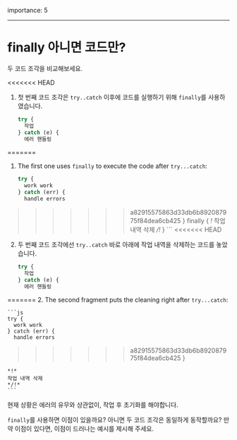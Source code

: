 importance: 5

---

# finally 아니면 코드만?

두 코드 조각을 비교해보세요.

<<<<<<< HEAD
1. 첫 번째 코드 조각은 `try..catch` 이후에 코드를 실행하기 위해 `finally`를 사용하였습니다.

    ```js
    try {
      작업
    } catch (e) {
      에러 핸들링
=======
1. The first one uses `finally` to execute the code after `try...catch`:

    ```js
    try {
      work work
    } catch (err) {
      handle errors
>>>>>>> a82915575863d33db6b892087975f84dea6cb425
    } finally {
    *!*
      작업 내역 삭제
    */!*
    }
    ```
<<<<<<< HEAD
2. 두 번째 코드 조각에선 `try..catch` 바로 아래에 작업 내역을 삭제하는 코드를 놓았습니다.

    ```js
    try {
      작업
    } catch (e) {
      에러 핸들링
=======
2. The second fragment puts the cleaning right after `try...catch`:

    ```js
    try {
      work work
    } catch (err) {
      handle errors
>>>>>>> a82915575863d33db6b892087975f84dea6cb425
    }

    *!*
    작업 내역 삭제
    */!*
    ```

현재 상황은 에러의 유무와 상관없이, 작업 후 초기화를 해야합니다.

`finally`를 사용하면 이점이 있을까요? 아니면 두 코드 조각은 동일하게 동작할까요? 만약 이점이 있다면, 이점이 드러나는 예시를 제시해 주세요.
